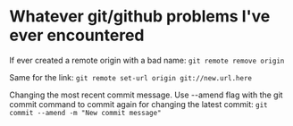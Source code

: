 # Whatever git/github problems I've ever encountered

If ever created a remote origin with a bad name:
`git remote remove origin`

Same for the link:
`git remote set-url origin git://new.url.here`

Changing the most recent commit message. Use --amend flag with the git commit command to commit again for changing the latest commit:
`git commit --amend -m "New commit message"`
